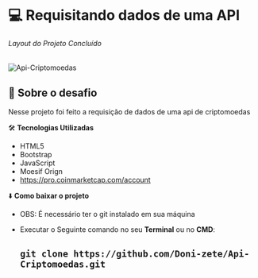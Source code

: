 
 # :computer:  Requisitando dados de uma API
######  Layout do Projeto Concluído
![Api-Criptomoedas](https://github.com/Doni-zete/Api-Criptomoedas/blob/main/cripto.gif)

## :rocket: Sobre o desafio


 Nesse projeto foi feito a requisição de dados de uma api de criptomoedas  

:hammer_and_wrench: **Tecnologias Utilizadas**
* HTML5
* Bootstrap
* JavaScript
* Moesif Orign
* https://pro.coinmarketcap.com/account

:arrow_down: **Como baixar o projeto**

* OBS: É necessário ter o git instalado em sua máquina
* Executar o Seguinte comando no seu **Terminal** ou no **CMD**:

  ## `git clone https://github.com/Doni-zete/Api-Criptomoedas.git`
        
        
        

